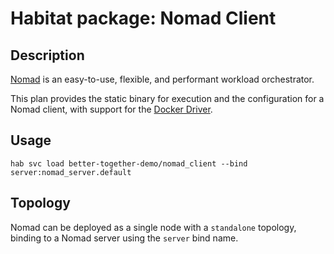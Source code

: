 # Habitat package: Nomad Client

## Description

[Nomad](https://nomadproject.io) is an easy-to-use, flexible, and performant workload orchestrator.

This plan provides the static binary for execution and the configuration for a Nomad client, with support for the [Docker Driver](https://www.nomadproject.io/docs/drivers/docker.html).

## Usage

```
hab svc load better-together-demo/nomad_client --bind server:nomad_server.default
```

## Topology

Nomad can be deployed as a single node with a `standalone` topology, binding to a Nomad server using the `server` bind name.
